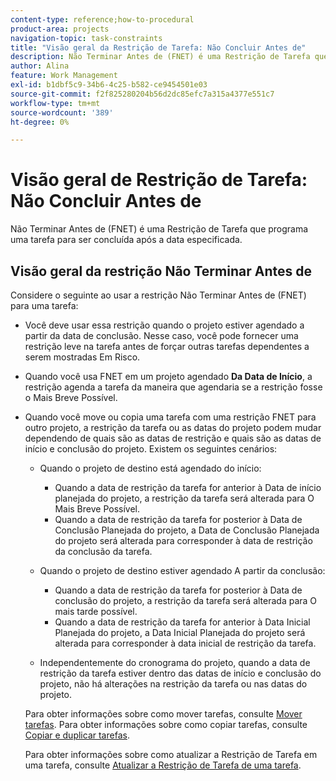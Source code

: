 ```yaml
---
content-type: reference;how-to-procedural
product-area: projects
navigation-topic: task-constraints
title: "Visão geral da Restrição de Tarefa: Não Concluir Antes de"
description: Não Terminar Antes de (FNET) é uma Restrição de Tarefa que programa uma tarefa para ser concluída após a data especificada.
author: Alina
feature: Work Management
exl-id: b1dbf5c9-34b6-4c25-b582-ce9454501e03
source-git-commit: f2f825280204b56d2dc85efc7a315a4377e551c7
workflow-type: tm+mt
source-wordcount: '389'
ht-degree: 0%

---
```


# Visão geral de Restrição de Tarefa: Não Concluir Antes de

Não Terminar Antes de (FNET) é uma Restrição de Tarefa que programa uma tarefa para ser concluída após a data especificada.

## Visão geral da restrição Não Terminar Antes de

Considere o seguinte ao usar a restrição Não Terminar Antes de (FNET) para uma tarefa:

* Você deve usar essa restrição quando o projeto estiver agendado a partir da data de conclusão. Nesse caso, você pode fornecer uma restrição leve na tarefa antes de forçar outras tarefas dependentes a serem mostradas Em Risco.
* Quando você usa FNET em um projeto agendado **Da Data de Início**, a restrição agenda a tarefa da maneira que agendaria se a restrição fosse o Mais Breve Possível.
* Quando você move ou copia uma tarefa com uma restrição FNET para outro projeto, a restrição da tarefa ou as datas do projeto podem mudar dependendo de quais são as datas de restrição e quais são as datas de início e conclusão do projeto. Existem os seguintes cenários:

   * Quando o projeto de destino está agendado do início:

      * Quando a data de restrição da tarefa for anterior à Data de início planejada do projeto, a restrição da tarefa será alterada para O Mais Breve Possível.
      * Quando a data de restrição da tarefa for posterior à Data de Conclusão Planejada do projeto, a Data de Conclusão Planejada do projeto será alterada para corresponder à data de restrição da conclusão da tarefa.

   * Quando o projeto de destino estiver agendado A partir da conclusão:

      * Quando a data de restrição da tarefa for posterior à Data de conclusão do projeto, a restrição da tarefa será alterada para O mais tarde possível.
      * Quando a data de restrição da tarefa for anterior à Data Inicial Planejada do projeto, a Data Inicial Planejada do projeto será alterada para corresponder à data inicial de restrição da tarefa.

   * Independentemente do cronograma do projeto, quando a data de restrição da tarefa estiver dentro das datas de início e conclusão do projeto, não há alterações na restrição da tarefa ou nas datas do projeto.

  Para obter informações sobre como mover tarefas, consulte [Mover tarefas](../../../manage-work/tasks/manage-tasks/move-tasks.md). Para obter informações sobre como copiar tarefas, consulte [Copiar e duplicar tarefas](../../../manage-work/tasks/manage-tasks/copy-and-duplicate-tasks.md).

  Para obter informações sobre como atualizar a Restrição de Tarefa em uma tarefa, consulte [Atualizar a Restrição de Tarefa de uma tarefa](../../../manage-work/tasks/task-constraints/update-task-constraint-of-task.md).

<!--
<div data-mc-conditions="QuicksilverOrClassic.Draft mode">
<h2>Use the Finish No Earlier Than constraint</h2>
<p>(NOTE: replaced with new article linked above)&nbsp;</p>
<p>To update the Task Constraint to Finish No Earlier Than:</p>
<ol>
<li value="1">Go to a task whose Task Constraint you want to update.</li>
<li value="2"> <p data-mc-conditions="QuicksilverOrClassic.Quicksilver">Click the <strong>More</strong> icon <img src="assets/qs-more-icon-on-an-object.png"> next to the task name, then click <strong>Edit</strong>.</p> </li>
<li value="3"> <p>In the <strong>Overview</strong> section, expand the <strong>Task Constraint</strong> drop-down menu.</p> </li>
<li value="4"> <p>Select <strong>Finish No Earlier Than</strong>.</p> <p> <img src="assets/fnet-350x267.png" alt="FNET.png" style="width: 350;height: 267;"> </p> </li>
<li value="5"> <p>Specify a <strong>Planned Completion Date</strong>.</p> <p>The task must complete no earlier than this date. </p> </li>
<li value="6">Click <strong>Save Changes.</strong> </li>
</ol>
</div>
-->
